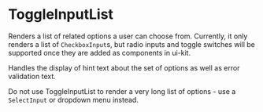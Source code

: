 # ToggleInputList

Renders a list of related options a user can choose from. Currently, it only renders a list of `CheckboxInput`s, but radio inputs and toggle switches will be supported once they are added as components in ui-kit.

Handles the display of hint text about the set of options as well as error validation text.

Do not use ToggleInputList to render a very long list of options - use a `SelectInput` or dropdown menu instead.
